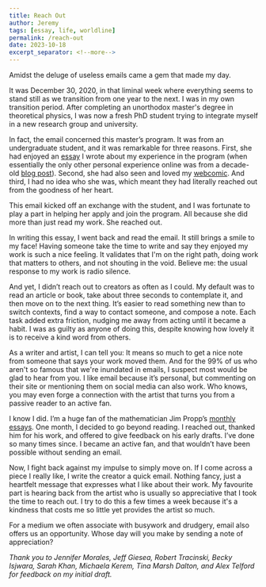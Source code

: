 ```yaml
---
title: Reach Out
author: Jeremy
tags: [essay, life, worldline]
permalink: /reach-out
date: 2023-10-18
excerpt_separator: <!--more-->
---
```


Amidst the deluge of useless emails came a gem that made my day.

It was December 30, 2020, in that liminal week where everything seems to stand still as we transition from one year to the next. I was in my own transition period. After completing an unorthodox master's degree in theoretical physics, I was now a fresh PhD student trying to integrate myself in a new research group and university.

In fact, the email concerned this master’s program. It was from an undergraduate student, and it was remarkable for three reasons. First, she had enjoyed an [essay](https://cotejer.github.io/psion) I wrote about my experience in the program (when essentially the only other personal experience online was from a decade-old [blog post](https://saurabhmadaan.wordpress.com/2009/12/22/perimeter-scholars-international-a-student-experience/)). Second, she had also seen and loved my [webcomic](https://handwaving.github.io/). And third, I had no idea who she was, which meant they had literally reached out from the goodness of her heart.

This email kicked off an exchange with the student, and I was fortunate to play a part in helping her apply and join the program.  All because she did more than just read my work. She reached out.

In writing this essay, I went back and read the email. It still brings a smile to my face! Having someone take the time to write and say they enjoyed my work is such a nice feeling. It validates that I'm on the right path, doing work that matters to others, and not shouting in the void. Believe me: the usual response to my work is radio silence.

And yet, I didn’t reach out to creators as often as I could. My default was to read an article or book, take about three seconds to contemplate it, and then move on to the next thing. It’s easier to read something new than to switch contexts, find a way to contact someone, and compose a note. Each task added extra friction, nudging me away from acting until it became a habit. I was as guilty as anyone of doing this, despite knowing how lovely it is to receive a kind word from others.

As a writer and artist, I can tell you: It means so much to get a nice note from someone that says your work moved them. And for the 99% of us who aren't so famous that we're inundated in emails, I suspect most would be glad to hear from you. I like email because it’s personal, but commenting on their site or mentioning them on social media can also work. Who knows, you may even forge a connection with the artist that turns you from a passive reader to an active fan.

I know I did. I’m a huge fan of the mathematician Jim Propp’s [monthly essays](https://mathenchant.wordpress.com/). One month, I decided to go beyond reading. I reached out, thanked him for his work, and offered to give feedback on his early drafts. I’ve done so many times since. I became an active fan, and that wouldn’t have been possible without sending an email.

Now, I fight back against my impulse to simply move on. If I come across a piece I really like, I write the creator a quick email. Nothing fancy, just a heartfelt message that expresses what I like about their work. My favourite part is hearing back from the artist who is usually so appreciative that I took the time to reach out. I try to do this a few times a week because it's a kindness that costs me so little yet provides the artist so much.

For a medium we often associate with busywork and drudgery, email also offers us an opportunity. Whose day will you make by sending a note of appreciation?

*Thank you to Jennifer Morales, Jeff Giesea, Robert Tracinski, Becky Isjwara, Sarah Khan, Michaela Kerem, Tina Marsh Dalton, and Alex Telford for feedback on my initial draft.*